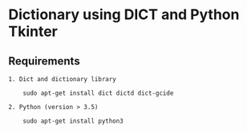 # Dictionary using DICT and Python Tkinter
	
## Requirements
	1. Dict and dictionary library
		
		sudo apt-get install dict dictd dict-gcide
	
	2. Python (version > 3.5)
		
		sudo apt-get install python3


